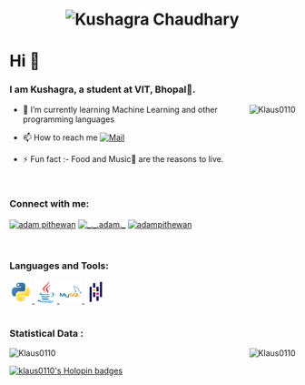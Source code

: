 <h1 align="center">
  <img src="https://github.com/Klaus0110/Algorithms_DS/blob/main/name.svg" alt="Kushagra Chaudhary" />
</h1>
<h1>Hi 👋</h1>
<h3>I am Kushagra, a student at VIT, Bhopal🌟.</h3>

<p><img align="right" src="https://github.com/Adam-pw/Adam-pw/blob/main/animation_500_kxa883sd.gif" alt="Klaus0110" /></p>

- 🌱 I’m currently learning Machine Learning and other programming languages

- 📫 How to reach me [![Mail](https://img.shields.io/badge/email-EA4335?style=for-the-badge&logo=Gmail&logoColor=white)](mailto:vskushagra@outlook.com)

- ⚡ Fun fact :- Food and Music🎵 are the reasons to live.

<br>

<h3 align="left">Connect with me:</h3>
<p align="left">
  <a href="https://www.linkedin.com/in/klaus0110/" target="blank"><img align="center"
      src="https://raw.githubusercontent.com/rahuldkjain/github-profile-readme-generator/master/src/images/icons/Social/linked-in-alt.svg"
      alt="adam pithewan" height="30" width="40" /></a>
  <a href="https://www.instagram.com/kushagra_0110/" target="blank"><img align="center"
      src="https://raw.githubusercontent.com/rahuldkjain/github-profile-readme-generator/master/src/images/icons/Social/instagram.svg"
      alt="_._.adam._" height="30" width="40" /></a>
  <a href="https://www.hackerrank.com/klaus0110" target="blank"><img align="center"
      src="https://raw.githubusercontent.com/rahuldkjain/github-profile-readme-generator/master/src/images/icons/Social/hackerrank.svg"
      alt="adampithewan" height="30" width="40" /></a>
</p>

<br>

<h3 align="left">Languages and Tools:</h3>
<p align="left">
    <a href="https://www.python.org" target="_blank" rel="noreferrer"> <img
      src="https://raw.githubusercontent.com/devicons/devicon/master/icons/python/python-original.svg" alt="python"
      width="40" height="40" /> </a>
    <a href="https://www.java.com" target="_blank" rel="noreferrer"> <img
      src="https://raw.githubusercontent.com/devicons/devicon/master/icons/java/java-original.svg" alt="java" width="40"
      height="40" /> </a>
    <a href="https://www.mysql.com/" target="_blank" rel="noreferrer"> <img
      src="https://raw.githubusercontent.com/devicons/devicon/master/icons/mysql/mysql-original-wordmark.svg"
      alt="mysql" width="40" height="40" /> </a>
    <a href="https://pandas.pydata.org/" target="_blank" rel="noreferrer">
    <img
      src="https://raw.githubusercontent.com/devicons/devicon/2ae2a900d2f041da66e950e4d48052658d850630/icons/pandas/pandas-original.svg"
      alt="pandas" width="40" height="40" /> </a>
    
<br>
<br>
<h3>Statistical Data :</h3>
<p><img align="left" src="https://github-readme-stats.vercel.app/api?username=Klaus0110&show_icons=true&locale=en&bg_color=0d1117&text_color=ffffff&repo=convoychat"
    alt="Klaus0110" /></p>

<p><img align="right" src="https://github-readme-streak-stats.herokuapp.com/?user=Klaus0110&theme=dark&background=0d1117&date_format=M%20j%5B%2C%20Y%5D" alt="Klaus0110" /></p>

<br>
<p></p>

[![klaus0110's Holopin badges](https://holopin.me/klaus0110)](https://holopin.io/@klaus0110)   
